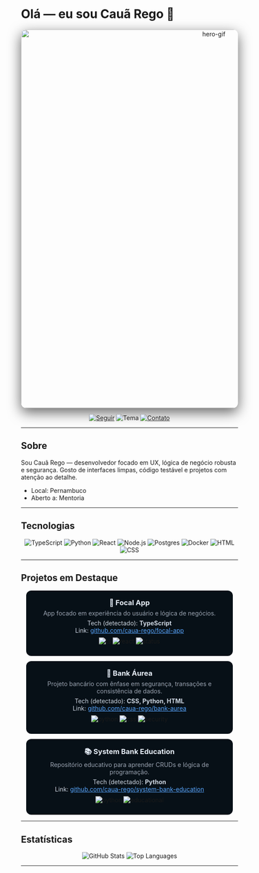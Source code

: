 # Olá — eu sou Cauã Rego 👋

<p align="center">
  <!-- Hero GIF dark & aesthetic (pode substituir por outro GIF público) -->
  <img src="https://media.giphy.com/media/l3vR85PnGsBwu1PFK/giphy.gif" alt="hero-gif" width="880" style="max-width:100%; border-radius:12px; box-shadow: 0 10px 30px rgba(0,0,0,0.6);" />
</p>

<p align="center">
  <a href="https://github.com/caua-rego"><img alt="Seguir" src="https://img.shields.io/github/followers/caua-rego?label=Seguir&style=for-the-badge&color=111827&logo=github" /></a>
  <img alt="Tema" src="https://img.shields.io/badge/Theme-Dark%20Aesthetic-111827?style=for-the-badge" />
  <a href="mailto:seu.email@exemplo.com"><img alt="Contato" src="https://img.shields.io/badge/Contato-✉️-111827?style=for-the-badge" /></a>
</p>

---

## Sobre
Sou Cauã Rego — desenvolvedor focado em UX, lógica de negócio robusta e segurança. Gosto de interfaces limpas, código testável e projetos com atenção ao detalhe.

- Local: Pernambuco 
- Aberto a: Mentoria

---

## Tecnologias
<p align="center">
  <img alt="TypeScript" src="https://img.shields.io/badge/-TypeScript-111827?style=flat-square&logo=typescript&logoColor=3178c6"/>
  <img alt="Python" src="https://img.shields.io/badge/-Python-111827?style=flat-square&logo=python&logoColor=3776ab"/>
  <img alt="React" src="https://img.shields.io/badge/-React-111827?style=flat-square&logo=react&logoColor=61dafb"/>
  <img alt="Node.js" src="https://img.shields.io/badge/-Node.js-111827?style=flat-square&logo=node.js&logoColor=339933"/>
  <img alt="Postgres" src="https://img.shields.io/badge/-Postgres-111827?style=flat-square&logo=postgresql&logoColor=336791"/>
  <img alt="Docker" src="https://img.shields.io/badge/-Docker-111827?style=flat-square&logo=docker&logoColor=2496ed"/>
  <img alt="HTML" src="https://img.shields.io/badge/-HTML-111827?style=flat-square&logo=html5&logoColor=e34f26"/>
  <img alt="CSS" src="https://img.shields.io/badge/-CSS-111827?style=flat-square&logo=css3&logoColor=1572B6"/>
</p>

---

## Projetos em Destaque

<div align="center">

<!-- Projeto 1 -->
<div style="background:#071017;border-radius:12px;padding:18px;margin:12px;max-width:880px;">
  <h3 style="color:#e6eef8;margin:0">🔎 Focal App</h3>
  <p style="color:#9aa4b2;margin:6px 0;">
    App focado em experiência do usuário e lógica de negócios.
  </p>
  <p style="color:#cbd5e1;margin:6px 0;">
    Tech (detectado): <strong>TypeScript</strong><br/>
    Link: <a href="https://github.com/caua-rego/focal-app" style="color:#58a6ff">github.com/caua-rego/focal-app</a>
  </p>
  <p style="margin:8px 0;">
    <img src="https://img.shields.io/badge/TypeScript-%231572b6.svg?style=flat-square&logo=typescript&logoColor=white" alt="ts" />
    <img src="https://img.shields.io/badge/React-%2361DAFB.svg?style=flat-square&logo=react&logoColor=black" alt="react" />
    <img src="https://img.shields.io/badge/Status-Ativo-111827.svg?style=flat-square" alt="status" />
  </p>
</div>

<!-- Projeto 2 -->
<div style="background:#071017;border-radius:12px;padding:18px;margin:12px;max-width:880px;">
  <h3 style="color:#e6eef8;margin:0">🏦 Bank Áurea</h3>
  <p style="color:#9aa4b2;margin:6px 0;">
    Projeto bancário com ênfase em segurança, transações e consistência de dados.
  </p>
  <p style="color:#cbd5e1;margin:6px 0;">
    Tech (detectado): <strong>CSS, Python, HTML</strong><br/>
    Link: <a href="https://github.com/caua-rego/bank-aurea" style="color:#58a6ff">github.com/caua-rego/bank-aurea</a>
  </p>
  <p style="margin:8px 0;">
    <img src="https://img.shields.io/badge/Python-3776AB.svg?style=flat-square&logo=python&logoColor=white" alt="python" />
    <img src="https://img.shields.io/badge/CSS-%231572B6.svg?style=flat-square&logo=css3&logoColor=white" alt="css" />
    <img src="https://img.shields.io/badge/Security-High-111827.svg?style=flat-square" alt="security" />
  </p>
</div>

<!-- Projeto 3 -->
<div style="background:#071017;border-radius:12px;padding:18px;margin:12px;max-width:880px;">
  <h3 style="color:#e6eef8;margin:0">📚 System Bank Education</h3>
  <p style="color:#9aa4b2;margin:6px 0;">
    Repositório educativo para aprender CRUDs e lógica de programação.
  </p>
  <p style="color:#cbd5e1;margin:6px 0;">
    Tech (detectado): <strong>Python</strong><br/>
    Link: <a href="https://github.com/caua-rego/system-bank-education" style="color:#58a6ff">github.com/caua-rego/system-bank-education</a>
  </p>
  <p style="margin:8px 0;">
    <img src="https://img.shields.io/badge/Python-3776AB.svg?style=flat-square&logo=python&logoColor=white" alt="python" />
    <img src="https://img.shields.io/badge/Educacional-%23FFD166.svg?style=flat-square" alt="educational" />
  </p>
</div>

</div>

---

## Estatísticas
<p align="center">
  <img src="https://github-readme-stats.vercel.app/api?username=caua-rego&show_icons=true&theme=dark&hide_border=true" alt="GitHub Stats" />
  <img src="https://github-readme-stats.vercel.app/api/top-langs/?username=caua-rego&layout=compact&theme=dark&hide_border=true" alt="Top Languages" />
</p>

---

